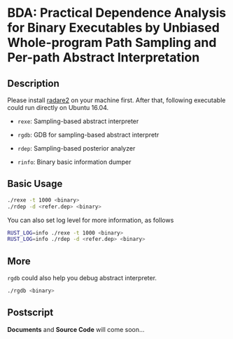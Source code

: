 # BDA: Practical Dependence Analysis for Binary Executables by Unbiased Whole-program Path Sampling and Per-path Abstract Interpretation

## Description

Please install [radare2](https://github.com/radare/radare2) on your machine first. After that, following executable could run directly on Ubuntu 16.04.

+ `rexe`: Sampling-based abstract interpreter

+ `rgdb`: GDB for sampling-based abstract interpretr

+ `rdep`: Sampling-based posterior analyzer

+ `rinfo`: Binary basic information dumper


## Basic Usage

```bash
./rexe -t 1000 <binary>
./rdep -d <refer.dep> <binary>
```

You can also set log level for more information, as follows

```bash
RUST_LOG=info ./rexe -t 1000 <binary>
RUST_LOG=info ./rdep -d <refer.dep> <binary>
```

## More

`rgdb` could also help you debug abstract interpreter.

```bash
./rgdb <binary>
```

## Postscript

**Documents** and **Source Code** will come soon... 
